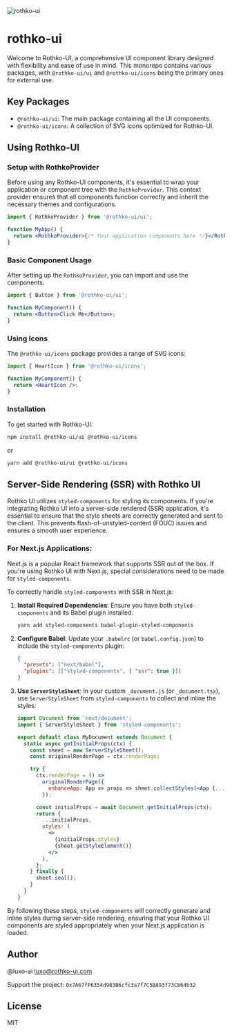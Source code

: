 <img src="./assets/logo.png" alt="rothko-ui"/>

# rothko-ui

Welcome to Rothko-UI, a comprehensive UI component library designed with flexibility and ease of use in mind. This monorepo contains various packages, with `@rothko-ui/ui` and `@rothko-ui/icons` being the primary ones for external use.

## Key Packages

- `@rothko-ui/ui`: The main package containing all the UI components.
- `@rothko-ui/icons`: A collection of SVG icons optimized for Rothko-UI.

## Using Rothko-UI

### Setup with RothkoProvider

Before using any Rothko-UI components, it's essential to wrap your application or component tree with the `RothkoProvider`. This context provider ensures that all components function correctly and inherit the necessary themes and configurations.

```jsx
import { RothkoProvider } from '@rothko-ui/ui';

function MyApp() {
  return <RothkoProvider>{/* Your application components here */}</RothkoProvider>;
}
```

### Basic Component Usage

After setting up the `RothkoProvider`, you can import and use the components:

```jsx
import { Button } from '@rothko-ui/ui';

function MyComponent() {
  return <Button>Click Me</Button>;
}
```

### Using Icons

The `@rothko-ui/icons` package provides a range of SVG icons:

```jsx
import { HeartIcon } from '@rothko-ui/icons';

function MyComponent() {
  return <HeartIcon />;
}
```

### Installation

To get started with Rothko-UI:

```bash
npm install @rothko-ui/ui @rothko-ui/icons
```

or

```bash
yarn add @rothko-ui/ui @rothko-ui/icons
```

## Server-Side Rendering (SSR) with Rothko UI

Rothko UI utilizes `styled-components` for styling its components. If you're integrating Rothko UI into a server-side rendered (SSR) application, it's essential to ensure that the style sheets are correctly generated and sent to the client. This prevents flash-of-unstyled-content (FOUC) issues and ensures a smooth user experience.

### For Next.js Applications:

Next.js is a popular React framework that supports SSR out of the box. If you're using Rothko UI with Next.js, special considerations need to be made for `styled-components`.

To correctly handle `styled-components` with SSR in Next.js:

1. **Install Required Dependencies**:
   Ensure you have both `styled-components` and its Babel plugin installed:

   ```bash
   yarn add styled-components babel-plugin-styled-components
   ```

2. **Configure Babel**:
   Update your `.babelrc` (or `babel.config.json`) to include the `styled-components` plugin:

   ```json
   {
     "presets": ["next/babel"],
     "plugins": [["styled-components", { "ssr": true }]]
   }
   ```

3. **Use `ServerStyleSheet`**:
   In your custom `_document.js` (or `_document.tsx`), use `ServerStyleSheet` from `styled-components` to collect and inline the styles:

   ```jsx
   import Document from 'next/document';
   import { ServerStyleSheet } from 'styled-components';

   export default class MyDocument extends Document {
     static async getInitialProps(ctx) {
       const sheet = new ServerStyleSheet();
       const originalRenderPage = ctx.renderPage;

       try {
         ctx.renderPage = () =>
           originalRenderPage({
             enhanceApp: App => props => sheet.collectStyles(<App {...props} />),
           });

         const initialProps = await Document.getInitialProps(ctx);
         return {
           ...initialProps,
           styles: (
             <>
               {initialProps.styles}
               {sheet.getStyleElement()}
             </>
           ),
         };
       } finally {
         sheet.seal();
       }
     }
   }
   ```

By following these steps, `styled-components` will correctly generate and inline styles during server-side rendering, ensuring that your Rothko UI components are styled appropriately when your Next.js application is loaded.

## Author

@luxo-ai <luxo@rothko-ui.com>

Support the project: `0x7A67fF6354d983B6cfc3a7f7C5BA93f73C864b32`

## License

MIT
